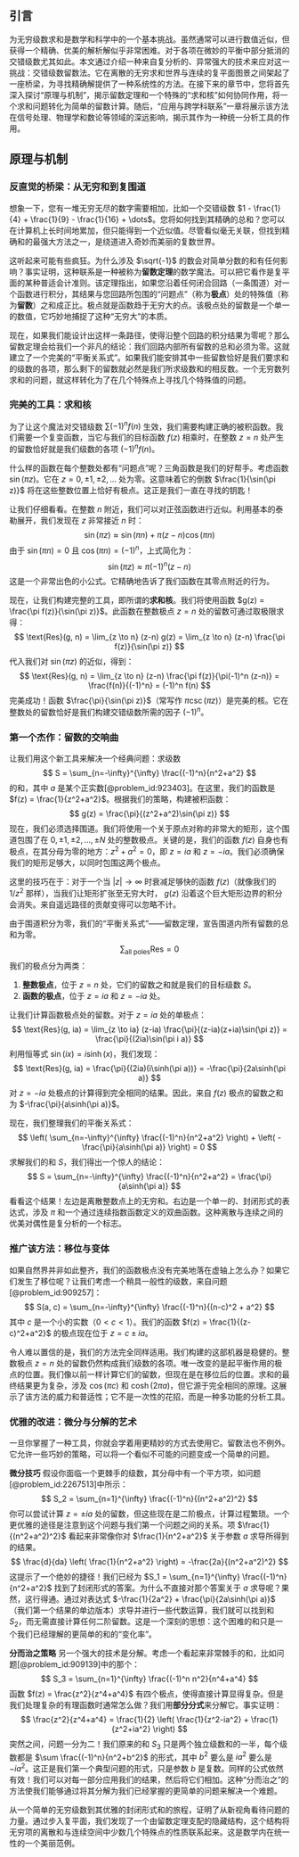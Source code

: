 ## 引言
为无穷级数求和是数学和科学中的一个基本挑战。虽然通常可以进行数值近似，但获得一个精确、优美的解析解似乎非常困难。对于各项在微妙的平衡中部分抵消的交错级数尤其如此。本文通过介绍一种来自复分析的、异常强大的技术来应对这一挑战：交错级数留数法。它在离散的无穷求和世界与连续的复平面图景之间架起了一座桥梁，为寻找精确解提供了一种系统性的方法。在接下来的章节中，您将首先深入探讨“原理与机制”，揭示留数定理和一个特殊的“求和核”如何协同作用，将一个求和问题转化为简单的留数计算。随后，“应用与跨学科联系”一章将展示该方法在信号处理、物理学和数论等领域的深远影响，揭示其作为一种统一分析工具的作用。

## 原理与机制

### 反直觉的桥梁：从无穷和到复围道

想象一下，您有一堆无穷无尽的数字需要相加，比如一个交错级数 $1 - \frac{1}{4} + \frac{1}{9} - \frac{1}{16} + \dots$。您将如何找到其精确的总和？您可以在计算机上长时间地累加，但只能得到一个近似值。尽管看似毫无关联，但找到精确和的最强大方法之一，是绕道进入奇妙而美丽的复数世界。

这听起来可能有些疯狂。为什么涉及 $\sqrt{-1}$ 的数会对简单分数的和有任何影响？事实证明，这种联系是一种被称为**留数定理**的数学魔法。可以把它看作是复平面的某种普适会计准则。该定理指出，如果您沿着任何闭合回路（一条围道）对一个函数进行积分，其结果与您回路所包围的“问题点”（称为**极点**）处的特殊值（称为**留数**）之和成正比。极点就是函数趋于无穷大的点。该极点处的留数是一个单一的数值，它巧妙地捕捉了这种“无穷大”的本质。

现在，如果我们能设计出这样一条路径，使得沿整个回路的积分结果为零呢？那么留数定理会给我们一个非凡的结论：我们回路内部所有留数的总和必须为零。这就建立了一个完美的“平衡关系式”。如果我们能安排其中一些留数恰好是我们要求和的级数的各项，那么剩下的留数就必然是我们所求级数和的相反数。一个无穷数列求和的问题，就这样转化为了在几个特殊点上寻找几个特殊值的问题。

### 完美的工具：求和核

为了让这个魔法对交错级数 $\sum (-1)^n f(n)$ 生效，我们需要构建正确的被积函数。我们需要一个复变函数，当它与我们的目标函数 $f(z)$ 相乘时，在整数 $z=n$ 处产生的留数恰好就是我们级数的各项 $(-1)^n f(n)$。

什么样的函数在每个整数处都有“问题点”呢？三角函数是我们的好帮手。考虑函数 $\sin(\pi z)$。它在 $z=0, \pm 1, \pm 2, \dots$ 处为零。这意味着它的倒数 $\frac{1}{\sin(\pi z)}$ 将在这些整数位置上恰好有极点。这正是我们一直在寻找的钥匙！

让我们仔细看看。在整数 $n$ 附近，我们可以对正弦函数进行近似。利用基本的泰勒展开，我们发现在 $z$ 非常接近 $n$ 时：
$$ \sin(\pi z) \approx \sin(\pi n) + \pi(z-n)\cos(\pi n) $$
由于 $\sin(\pi n) = 0$ 且 $\cos(\pi n) = (-1)^n$，上式简化为：
$$ \sin(\pi z) \approx \pi(-1)^n (z-n) $$
这是一个非常出色的小公式。它精确地告诉了我们函数在其零点附近的行为。

现在，让我们构建完整的工具，即所谓的**求和核**。我们将使用函数 $g(z) = \frac{\pi f(z)}{\sin(\pi z)}$。此函数在整数极点 $z=n$ 处的留数可通过取极限求得：
$$ \text{Res}(g, n) = \lim_{z \to n} (z-n) g(z) = \lim_{z \to n} (z-n) \frac{\pi f(z)}{\sin(\pi z)} $$
代入我们对 $\sin(\pi z)$ 的近似，得到：
$$ \text{Res}(g, n) = \lim_{z \to n} (z-n) \frac{\pi f(z)}{\pi(-1)^n (z-n)} = \frac{f(n)}{(-1)^n} = (-1)^n f(n) $$
完美成功！函数 $\frac{\pi}{\sin(\pi z)}$（常写作 $\pi \csc(\pi z)$）是完美的核。它在整数处的留数恰好是我们构建交错级数所需的因子 $(-1)^n$。

### 第一个杰作：留数的交响曲

让我们用这个新工具来解决一个经典问题：求级数
$$ S = \sum_{n=-\infty}^{\infty} \frac{(-1)^n}{n^2+a^2} $$
的和，其中 $a$ 是某个正实数[@problem_id:923403]。在这里，我们的函数是 $f(z) = \frac{1}{z^2+a^2}$。根据我们的策略，构建被积函数：
$$ g(z) = \frac{\pi}{(z^2+a^2)\sin(\pi z)} $$
现在，我们必须选择围道。我们将使用一个关于原点对称的非常大的矩形，这个围道包围了在 $0, \pm 1, \pm 2, \dots, \pm N$ 处的整数极点。关键的是，我们的函数 $f(z)$ 自身也有极点，在其分母为零的地方：$z^2+a^2=0$，即 $z=ia$ 和 $z=-ia$。我们必须确保我们的矩形足够大，以同时包围这两个极点。

这里的技巧在于：对于一个当 $|z| \to \infty$ 时衰减足够快的函数 $f(z)$（就像我们的 $1/z^2$ 那样），当我们让矩形扩张至无穷大时， $g(z)$ 沿着这个巨大矩形边界的积分会消失。来自遥远路径的贡献变得可以忽略不计。

由于围道积分为零，我们的“平衡关系式”——留数定理，宣告围道内所有留数的总和为零。
$$ \sum_{\text{all poles}} \text{Res} = 0 $$
我们的极点分为两类：
1.  **整数极点**，位于 $z=n$ 处，它们的留数之和就是我们的目标级数 $S$。
2.  **函数的极点**，位于 $z=ia$ 和 $z=-ia$ 处。

让我们计算函数极点处的留数。对于 $z=ia$ 处的单极点：
$$ \text{Res}(g, ia) = \lim_{z \to ia} (z-ia) \frac{\pi}{(z-ia)(z+ia)\sin(\pi z)} = \frac{\pi}{(2ia)\sin(\pi i a)} $$
利用恒等式 $\sin(ix) = i\sinh(x)$，我们发现：
$$ \text{Res}(g, ia) = \frac{\pi}{(2ia)(i\sinh(\pi a))} = -\frac{\pi}{2a\sinh(\pi a)} $$
对 $z=-ia$ 处极点的计算得到完全相同的结果。因此，来自 $f(z)$ 极点的留数之和为 $-\frac{\pi}{a\sinh(\pi a)}$。

现在，我们整理我们的平衡关系式：
$$ \left( \sum_{n=-\infty}^{\infty} \frac{(-1)^n}{n^2+a^2} \right) + \left( -\frac{\pi}{a\sinh(\pi a)} \right) = 0 $$
求解我们的和 $S$，我们得出一个惊人的结论：
$$ S = \sum_{n=-\infty}^{\infty} \frac{(-1)^n}{n^2+a^2} = \frac{\pi}{a\sinh(\pi a)} $$
看看这个结果！左边是离散整数点上的无穷和。右边是一个单一的、封闭形式的表达式，涉及 $\pi$ 和一个通过连续指数函数定义的双曲函数。这种离散与连续之间的优美对偶性是复分析的一个标志。

### 推广该方法：移位与变体

如果自然界并非如此整齐，我们的函数极点没有完美地落在虚轴上怎么办？如果它们发生了移位呢？让我们考虑一个稍具一般性的级数，来自问题[@problem_id:909257]：
$$ S(a, c) = \sum_{n=-\infty}^{\infty} \frac{(-1)^n}{(n-c)^2 + a^2} $$
其中 $c$ 是一个小的实数（$0 \lt c \lt 1$）。我们的函数 $f(z) = \frac{1}{(z-c)^2+a^2}$ 的极点现在位于 $z = c \pm ia$。

令人难以置信的是，我们的方法完全同样适用。我们构建的这部机器是稳健的。整数极点 $z=n$ 处的留数仍然构成我们级数的各项。唯一改变的是起平衡作用的极点的位置。我们像以前一样计算它们的留数，但现在是在移位后的位置。求和的最终结果更为复杂，涉及 $\cos(\pi c)$ 和 $\cosh(2 \pi a)$，但它源于完全相同的原理。这展示了该方法的威力和普适性；它不是一次性的花招，而是一种多功能的分析工具。

### 优雅的改进：微分与分解的艺术

一旦你掌握了一种工具，你就会学着用更精妙的方式去使用它。留数法也不例外。它允许一些巧妙的策略，可以将一个看似不可能的问题变成一个简单的问题。

**微分技巧**
假设你面临一个更棘手的级数，其分母中有一个平方项，如问题[@problem_id:2267513]中所示：
$$ S_2 = \sum_{n=1}^{\infty} \frac{(-1)^n}{(n^2+a^2)^2} $$
你可以尝试计算 $z=\pm ia$ 处的留数，但这些现在是二阶极点，计算过程繁琐。一个更优雅的途径是注意到这个问题与我们第一个问题之间的关系。项 $\frac{1}{(n^2+a^2)^2}$ 看起来非常像你对 $\frac{1}{n^2+a^2}$ 关于参数 $a$ 求导所得到的结果。
$$ \frac{d}{da} \left( \frac{1}{n^2+a^2} \right) = -\frac{2a}{(n^2+a^2)^2} $$
这提示了一个绝妙的捷径！我们已经为 $S_1 = \sum_{n=1}^{\infty} \frac{(-1)^n}{n^2+a^2}$ 找到了封闭形式的答案。为什么不直接对那个答案关于 $a$ 求导呢？果然，这行得通。通过对表达式 $-\frac{1}{2a^2} + \frac{\pi}{2a\sinh(\pi a)}$（我们第一个结果的单边版本）求导并进行一些代数运算，我们就可以找到和 $S_2$，而无需直接计算任何二阶留数。这是一个深刻的思想：这个困难的和只是一个我们已经理解的更简单的和的“变化率”。

**分而治之策略**
另一个强大的技术是分解。考虑一个看起来非常棘手的和，比如问题[@problem_id:909139]中的那个：
$$ S_3 = \sum_{n=1}^{\infty} \frac{(-1)^n n^2}{n^4+a^4} $$
函数 $f(z) = \frac{z^2}{z^4+a^4}$ 有四个极点，使得直接计算显得复杂。但是我们处理复杂的有理函数时通常怎么做？我们用**部分分式**来分解它。事实证明：
$$ \frac{z^2}{z^4+a^4} = \frac{1}{2} \left( \frac{1}{z^2-ia^2} + \frac{1}{z^2+ia^2} \right) $$
突然之间，问题一分为二！我们原来的和 $S_3$ 只是两个独立级数和的一半，每个级数都是 $\sum \frac{(-1)^n}{n^2+b^2}$ 的形式，其中 $b^2$ 要么是 $ia^2$ 要么是 $-ia^2$。这正是我们第一个典型问题的形式，只是参数 $b$ 是复数。同样的公式依然有效！我们可以对每一部分应用我们的结果，然后将它们相加。这种“分而治之”的方法使我们能够通过将其分解为我们已经掌握的更简单的问题来解决一个难题。

从一个简单的无穷级数到其优雅的封闭形式和的旅程，证明了从新视角看待问题的力量。通过步入复平面，我们发现了一个由留数定理支配的隐藏结构，这个结构将无穷项的离散和与连续空间中少数几个特殊点的性质联系起来。这是数学内在统一性的一个美丽范例。

